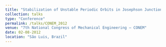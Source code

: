 ```yaml
---
title: "Stabilization of Unstable Periodic Orbits in Josephson Junctions (<i>in Portuguese</i>)"
collection: talks
type: "Conference"
permalink: /talks/CONEM_2012
venue: "7th National Congress of Mechanical Engineering – CONEM"
date: 02-08-2012
location: "São Luis, Brazil"
---
```

